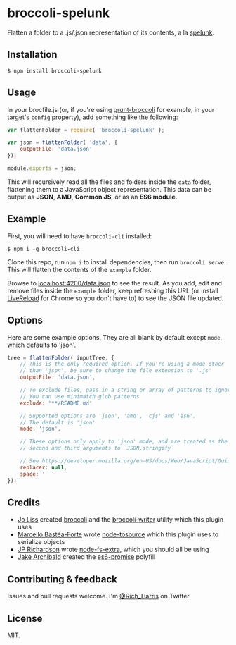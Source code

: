# broccoli-spelunk

Flatten a folder to a .js/.json representation of its contents, a la [spelunk](http://github.com/Rich-Harris/spelunk).


Installation
------------

```
$ npm install broccoli-spelunk
```


Usage
-----

In your brocfile.js (or, if you're using [grunt-broccoli](https://github.com/quandl/grunt-broccoli) for example, in your target's `config` property), add something like the following:

```js
var flattenFolder = require( 'broccoli-spelunk' );

var json = flattenFolder( 'data', {
	outputFile: 'data.json'
});

module.exports = json;
```

This will recursively read all the files and folders inside the `data` folder, flattening them to a JavaScript object representation. This data can be output as **JSON**, **AMD**, **Common JS**, or as an **ES6 module**.


Example
-------

First, you will need to have `broccoli-cli` installed:

```
$ npm i -g broccoli-cli
```

Clone this repo, run `npm i` to install dependencies, then run `broccoli serve`. This will flatten the contents of the `example` folder.

Browse to [localhost:4200/data.json](http://localhost:4200/data.json) to see the result. As you add, edit and remove files inside the `example` folder, keep refreshing this URL (or install [LiveReload](https://chrome.google.com/webstore/detail/livereload/jnihajbhpnppcggbcgedagnkighmdlei?hl=en) for Chrome so you don't have to) to see the JSON file updated.


Options
-------

Here are some example options. They are all blank by default except `mode`, which defaults to 'json'.

```js
tree = flattenFolder( inputTree, {
	// This is the only required option. If you're using a mode other
	// than 'json', be sure to change the file extension to '.js'
	outputFile: 'data.json',

	// To exclude files, pass in a string or array of patterns to ignore.
	// You can use minimatch glob patterns
	exclude: '**/README.md'

	// Supported options are 'json', 'amd', 'cjs' and 'es6'.
	// The default is 'json'
	mode: 'json',

	// These options only apply to 'json' mode, and are treated as the
	// second and third arguments to `JSON.stringify`

	// See https://developer.mozilla.org/en-US/docs/Web/JavaScript/Guide/Using_native_JSON#The_replacer_parameter
	replacer: null,
	space: '  '
});
```


Credits
-------

* [Jo Liss](https://twitter.com/jo_liss) created [broccoli](https://github.com/broccolijs/broccoli) and the [broccoli-writer](https://github.com/broccolijs/broccoli-writer) utility which this plugin uses
* [Marcello Bastéa-Forte](https://twitter.com/marcello3d) wrote [node-tosource](https://github.com/marcello3d/node-tosource) which this plugin uses to serialize objects
* [JP Richardson](https://twitter.com/jprichardson) wrote [node-fs-extra](https://github.com/jprichardson/node-fs-extra), which you should all be using
* [Jake Archibald](https://twitter.com/jaffathecake) created the [es6-promise](https://github.com/jakearchibald/es6-promise) polyfill


Contributing & feedback
-----------------------

Issues and pull requests welcome. I'm [@Rich_Harris](http://twitter.com/Rich_Harris) on Twitter.


License
-------

MIT.
